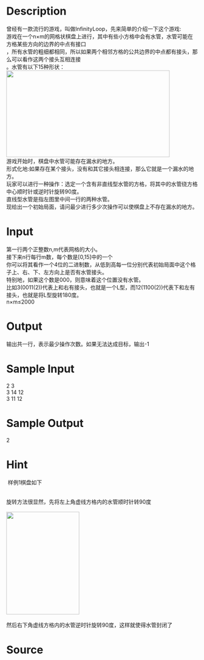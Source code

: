 
# Description

<div class="content"><div>
<div>曾经有一款流行的游戏，叫做InfinityLoop，先来简单的介绍一下这个游戏:</div>
<div>游戏在一个n×m的网格状棋盘上进行，其中有些小方格中会有水管，水管可能在方格某些方向的边界的中点有接口</div>
<div>，所有水管的粗细都相同，所以如果两个相邻方格的公共边界的中点都有接头，那么可以看作这两个接头互相连接</div>
<div>。水管有以下15种形状：</div>
<div><img src="/source/bzoj/5120/img/aHR0cHM6Ly9seWRzeS5jb20vSnVkZ2VPbmxpbmUvdXBsb2FkLzIwMTcxMi92djIucG5n.png" width="430" height="228" alt=""/></div>
<div>游戏开始时，棋盘中水管可能存在漏水的地方。</div>
<div>形式化地:如果存在某个接头，没有和其它接头相连接，那么它就是一个漏水的地方。</div>
<div>玩家可以进行一种操作：选定一个含有非直线型水管的方格，将其中的水管绕方格中心顺时针或逆时针旋转90度。</div>
<div>直线型水管是指左图里中间一行的两种水管。</div>
<div>现给出一个初始局面，请问最少进行多少次操作可以使棋盘上不存在漏水的地方。</div>
</div>
<p></p></div>

# Input

<div class="content"><div>第一行两个正整数n,m代表网格的大小。</div>
<div>接下来n行每行m数，每个数是[0,15]中的一个</div>
<div>你可以将其看作一个4位的二进制数，从低到高每一位分别代表初始局面中这个格子上、右、下、左方向上是否有水管接头。</div>
<div>特别地，如果这个数是000，则意味着这个位置没有水管。</div>
<div>比如3(0011(2))代表上和右有接头，也就是一个L型，而12(1100(2))代表下和左有接头，也就是将L型旋转180度。</div>
<div>n×m≤2000</div>
<p></p></div>

# Output

<div class="content"><div>输出共一行，表示最少操作次数。如果无法达成目标，输出-1</div>
<p></p></div>

# Sample Input

<div class="content"><span class="sampledata">2 3<br/>
3 14 12<br/>
3 11 12</span></div>

# Sample Output

<div class="content"><span class="sampledata">2</span></div>

# Hint

<div class="content"><p></p><p> 样例1棋盘如下</p><br/>
<div>旋转方法很显然，先将左上角虚线方格内的水管顺时针转90度</div><br/>
<div><img src="/source/bzoj/5120/img/aHR0cHM6Ly9seWRzeS5jb20vSnVkZ2VPbmxpbmUvdXBsb2FkLzIwMTcxMi92djEucG5n.png" width="192" height="270" alt=""/></div><br/>
<div>然后右下角虚线方格内的水管逆时针旋转90度，这样就使得水管封闭了</div><p></p></div>

# Source

<div class="content"><p><a href="problemset.php?search="></a></p></div>

